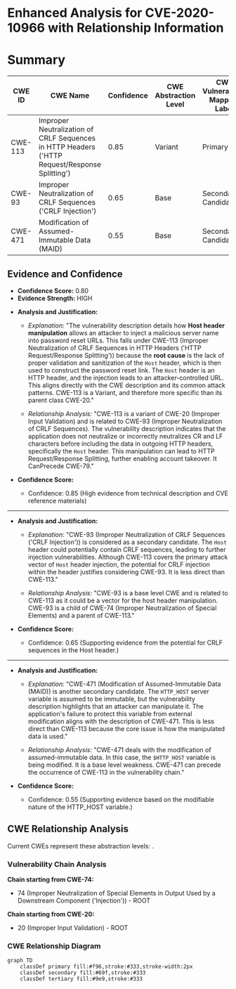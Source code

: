 # Enhanced Analysis for CVE-2020-10966 with Relationship Information

# Summary
| CWE ID  | CWE Name                                                                           | Confidence | CWE Abstraction Level | CWE Vulnerability Mapping Label | CWE-Vulnerability Mapping Notes |
|---------|------------------------------------------------------------------------------------|------------|-----------------------|---------------------------------|---------------------------------|
| CWE-113 | Improper Neutralization of CRLF Sequences in HTTP Headers ('HTTP Request/Response Splitting') | 0.85       | Variant               | Primary CWE                     | Allowed                        |
| CWE-93  | Improper Neutralization of CRLF Sequences ('CRLF Injection')                       | 0.65       | Base                  | Secondary Candidate             | Allowed                        |
| CWE-471 | Modification of Assumed-Immutable Data (MAID)                                    | 0.55       | Base                  | Secondary Candidate             | Allowed                        |

## Evidence and Confidence

*   **Confidence Score:** 0.80
*   **Evidence Strength:** HIGH

- **Analysis and Justification:**
  - *Explanation:* "The vulnerability description details how **Host header manipulation** allows an attacker to inject a malicious server name into password reset URLs. This falls under CWE-113 (Improper Neutralization of CRLF Sequences in HTTP Headers ('HTTP Request/Response Splitting')) because the **root cause** is the lack of proper validation and sanitization of the `Host` header, which is then used to construct the password reset link. The `Host` header is an HTTP header, and the injection leads to an attacker-controlled URL. This aligns directly with the CWE description and its common attack patterns. CWE-113 is a Variant, and therefore more specific than its parent class CWE-20."

  - *Relationship Analysis:* "CWE-113 is a variant of CWE-20 (Improper Input Validation) and is related to CWE-93 (Improper Neutralization of CRLF Sequences). The vulnerability description indicates that the application does not neutralize or incorrectly neutralizes CR and LF characters before including the data in outgoing HTTP headers, specifically the `Host` header. This manipulation can lead to HTTP Request/Response Splitting, further enabling account takeover. It CanPrecede CWE-79."

- **Confidence Score:**
  - Confidence: 0.85 (High evidence from technical description and CVE reference materials)

---

- **Analysis and Justification:**
  - *Explanation:* "CWE-93 (Improper Neutralization of CRLF Sequences ('CRLF Injection')) is considered as a secondary candidate. The `Host` header could potentially contain CRLF sequences, leading to further injection vulnerabilities. Although CWE-113 covers the primary attack vector of `Host` header injection, the potential for CRLF injection within the header justifies considering CWE-93. It is less direct than CWE-113."

  - *Relationship Analysis:* "CWE-93 is a base level CWE and is related to CWE-113 as it could be a vector for the host header manipulation. CWE-93 is a child of CWE-74 (Improper Neutralization of Special Elements) and a parent of CWE-113."

- **Confidence Score:**
  - Confidence: 0.65 (Supporting evidence from the potential for CRLF sequences in the Host header.)

---

- **Analysis and Justification:**
  - *Explanation:* "CWE-471 (Modification of Assumed-Immutable Data (MAID)) is another secondary candidate. The `HTTP_HOST` server variable is assumed to be immutable, but the vulnerability description highlights that an attacker can manipulate it. The application's failure to protect this variable from external modification aligns with the description of CWE-471. This is less direct than CWE-113 because the core issue is how the manipulated data is used."

  - *Relationship Analysis:* "CWE-471 deals with the modification of assumed-immutable data. In this case, the `$HTTP_HOST` variable is being modified. It is a base level weakness. CWE-471 can precede the occurrence of CWE-113 in the vulnerability chain."

- **Confidence Score:**
  - Confidence: 0.55 (Supporting evidence based on the modifiable nature of the HTTP_HOST variable.)


## CWE Relationship Analysis

Current CWEs represent these abstraction levels: .


### Vulnerability Chain Analysis

**Chain starting from CWE-74:**
- 74 (Improper Neutralization of Special Elements in Output Used by a Downstream Component ('Injection')) - ROOT


**Chain starting from CWE-20:**
- 20 (Improper Input Validation) - ROOT



### CWE Relationship Diagram

```mermaid
graph TD
    classDef primary fill:#f96,stroke:#333,stroke-width:2px
    classDef secondary fill:#69f,stroke:#333
    classDef tertiary fill:#9e9,stroke:#333
```
